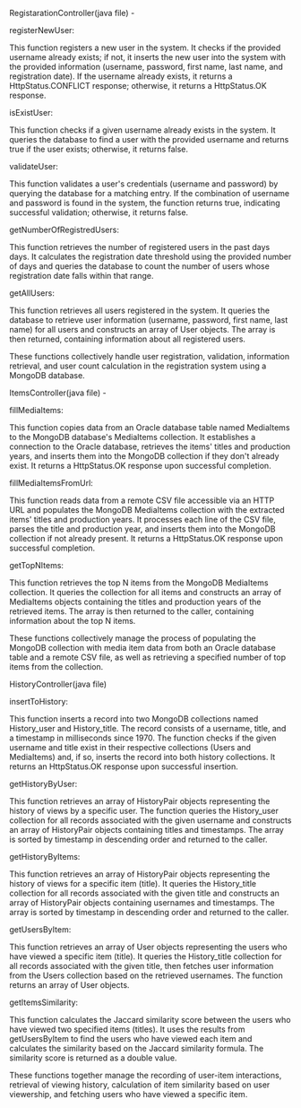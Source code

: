 RegistarationController(java file) -	



registerNewUser:

This function registers a new user in the system. It checks if the provided username already exists; if not, it inserts the new user into the system with the provided information (username, password, first name, last name, and registration date). If the username already exists, it returns a HttpStatus.CONFLICT response; otherwise, it returns a HttpStatus.OK response.

isExistUser:

This function checks if a given username already exists in the system. It queries the database to find a user with the provided username and returns true if the user exists; otherwise, it returns false.

validateUser:

This function validates a user's credentials (username and password) by querying the database for a matching entry. If the combination of username and password is found in the system, the function returns true, indicating successful validation; otherwise, it returns false.

getNumberOfRegistredUsers:

This function retrieves the number of registered users in the past days days. It calculates the registration date threshold using the provided number of days and queries the database to count the number of users whose registration date falls within that range.

getAllUsers:

This function retrieves all users registered in the system. It queries the database to retrieve user information (username, password, first name, last name) for all users and constructs an array of User objects. The array is then returned, containing information about all registered users.

These functions collectively handle user registration, validation, information retrieval, and user count calculation in the registration system using a MongoDB database.


ItemsController(java file) - 


fillMediaItems:

This function copies data from an Oracle database table named MediaItems to the MongoDB database's MediaItems collection. It establishes a connection to the Oracle database, retrieves the items' titles and production years, and inserts them into the MongoDB collection if they don't already exist. It returns a HttpStatus.OK response upon successful completion.

fillMediaItemsFromUrl:

This function reads data from a remote CSV file accessible via an HTTP URL and populates the MongoDB MediaItems collection with the extracted items' titles and production years. It processes each line of the CSV file, parses the title and production year, and inserts them into the MongoDB collection if not already present. It returns a HttpStatus.OK response upon successful completion.

getTopNItems:

This function retrieves the top N items from the MongoDB MediaItems collection. It queries the collection for all items and constructs an array of MediaItems objects containing the titles and production years of the retrieved items. The array is then returned to the caller, containing information about the top N items.

These functions collectively manage the process of populating the MongoDB collection with media item data from both an Oracle database table and a remote CSV file, as well as retrieving a specified number of top items from the collection.

HistoryController(java file)


insertToHistory:

This function inserts a record into two MongoDB collections named History_user and History_title. The record consists of a username, title, and a timestamp in milliseconds since 1970. The function checks if the given username and title exist in their respective collections (Users and MediaItems) and, if so, inserts the record into both history collections. It returns an HttpStatus.OK response upon successful insertion.

getHistoryByUser:

This function retrieves an array of HistoryPair objects representing the history of views by a specific user. The function queries the History_user collection for all records associated with the given username and constructs an array of HistoryPair objects containing titles and timestamps. The array is sorted by timestamp in descending order and returned to the caller.

getHistoryByItems:

This function retrieves an array of HistoryPair objects representing the history of views for a specific item (title). It queries the History_title collection for all records associated with the given title and constructs an array of HistoryPair objects containing usernames and timestamps. The array is sorted by timestamp in descending order and returned to the caller.

getUsersByItem:

This function retrieves an array of User objects representing the users who have viewed a specific item (title). It queries the History_title collection for all records associated with the given title, then fetches user information from the Users collection based on the retrieved usernames. The function returns an array of User objects.

getItemsSimilarity:

This function calculates the Jaccard similarity score between the users who have viewed two specified items (titles). It uses the results from getUsersByItem to find the users who have viewed each item and calculates the similarity based on the Jaccard similarity formula. The similarity score is returned as a double value.

These functions together manage the recording of user-item interactions, retrieval of viewing history, calculation of item similarity based on user viewership, and fetching users who have viewed a specific item.









